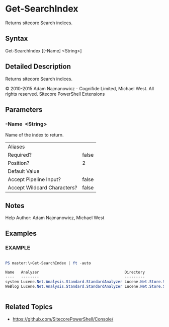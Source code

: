# Get-SearchIndex 
 
Returns sitecore Search indices. 
 
## Syntax 
 
Get-SearchIndex [[-Name] &lt;String&gt;] 
 
 
## Detailed Description 
 
Returns sitecore Search indices. 
 
© 2010-2015 Adam Najmanowicz - Cognifide Limited, Michael West. All rights reserved. Sitecore PowerShell Extensions 
 
## Parameters 
 
### -Name&nbsp; &lt;String&gt; 
 
Name of the index to return. 
 
<table>
    <thead></thead>
    <tbody>
        <tr>
            <td>Aliases</td>
            <td></td>
        </tr>
        <tr>
            <td>Required?</td>
            <td>false</td>
        </tr>
        <tr>
            <td>Position?</td>
            <td>2</td>
        </tr>
        <tr>
            <td>Default Value</td>
            <td></td>
        </tr>
        <tr>
            <td>Accept Pipeline Input?</td>
            <td>false</td>
        </tr>
        <tr>
            <td>Accept Wildcard Characters?</td>
            <td>false</td>
        </tr>
    </tbody>
</table> 
 
## Notes 
 
Help Author: Adam Najmanowicz, Michael West 
 
## Examples 
 
### EXAMPLE 
 
 
 
```powershell   
 
PS master:\>Get-SearchIndex | ft -auto
 
Name   Analyzer                                      Directory
----   --------                                      ---------
system Lucene.Net.Analysis.Standard.StandardAnalyzer Lucene.Net.Store.SimpleFSDirectory@C:\Projects\ZenGarden\Data\indexes\__system lockFactory=Sitecore.Search.SitecoreLockFactory
WeBlog Lucene.Net.Analysis.Standard.StandardAnalyzer Lucene.Net.Store.SimpleFSDirectory@C:\Projects\ZenGarden\Data\indexes\WeBlog lockFactory=Sitecore.Search.SitecoreLockFactory 
 
``` 
 
## Related Topics 
 
* <a href='https://github.com/SitecorePowerShell/Console/' target='_blank'>https://github.com/SitecorePowerShell/Console/</a><br/>


